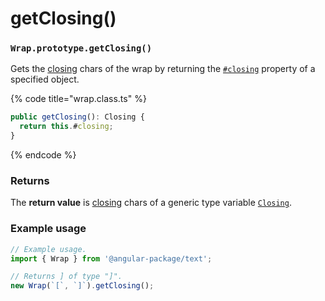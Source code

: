 # getClosing()

### `Wrap.prototype.getClosing()`

Gets the [closing](../../library/basic-concepts.md#closing) chars of the wrap by returning the [`#closing`](../instance-properties.md#closing-closing) property of a specified object.

{% code title="wrap.class.ts" %}
```typescript
public getClosing(): Closing {
  return this.#closing;
}
```
{% endcode %}

### Returns

The **return value** is [closing](../instance-accessors/#wrap.prototype.closing) chars of a generic type variable [`Closing`](../generic-type-variables.md#wrap-closing).

### Example usage

```typescript
// Example usage.
import { Wrap } from '@angular-package/text';

// Returns ] of type "]".
new Wrap(`[`, `]`).getClosing();
```

